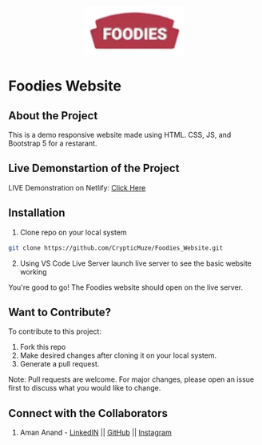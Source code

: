 <p align="center">
<img src="https://github.com/CrypticMuze/Foodies_Website/blob/master/images/logo.png" alt="FoodiesLogo" height=100px width=200px/>
</p>

# Foodies Website
## About the Project

  This is a demo responsive website made using HTML. CSS, JS, and Bootstrap 5 for a restarant. 

## Live Demonstartion of the Project

  LIVE Demonstration on Netlify: [Click Here](https://elastic-ride-6e8c52.netlify.app/)

## Installation

1. Clone repo on your local system

```bash
git clone https://github.com/CrypticMuze/Foodies_Website.git
```
2. Using VS Code Live Server launch live server to see the basic website working

You're good to go! The Foodies website should open on the live server.

## Want to Contribute?
To contribute to this project:
1. Fork this repo
2. Make desired changes after cloning it on your local system.
3. Generate a pull request.

Note: Pull requests are welcome. For major changes, please open an issue first to discuss what you would like to change.

## Connect with the Collaborators
1. Aman Anand - [LinkedIN](https://www.linkedin.com/in/amanxanand/) || [GitHub](https://github.com/CrypticMuze) || [Instagram](https://www.instagram.com/_am.an.and_/)
